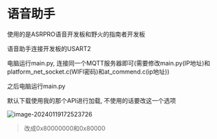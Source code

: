 # 语音助手

使用的是ASRPRO语音开发板和野火的指南者开发板

语音助手连接开发板的USART2

电脑运行main.py, 连接同一个MQTT服务器即可(需要修改main.py(IP地址)和platform_net_socket.c(WIFI密码)和at_commend.c(ip地址))

之后电脑运行main.py

默认下载使用我的那个API进行加载, 不使用的话要改这一个选项

![image-20240119172523726](https://picture-01-1316374204.cos.ap-beijing.myqcloud.com/image/202401191725946.png)

> 改成0x80000000和0x80000









